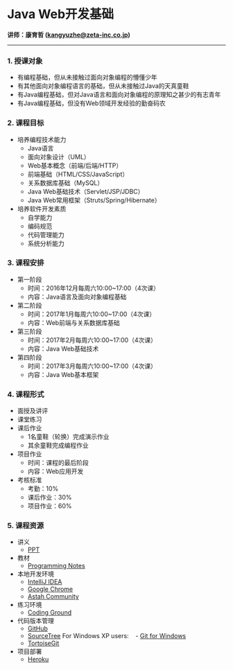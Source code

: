 # **Java Web开发基础**

**讲师：康育哲 ([kangyuzhe@zeta-inc.co.jp](kangyuzhe@zeta-inc.co.jp))**

---

### 1. 授课对象

- 有编程基础，但从未接触过面向对象编程的懵懂少年
- 有其他面向对象编程语言的基础，但从未接触过Java的天真童鞋
- 有Java编程基础，但对Java语言和面向对象编程的原理知之甚少的有志青年
- 有Java编程基础，但没有Web领域开发经验的勤奋码农

### 2. 课程目标

* 培养编程技术能力
    - Java语言
    - 面向对象设计（UML）
    - Web基本概念（前端/后端/HTTP）
    - 前端基础（HTML/CSS/JavaScript）
    - 关系数据库基础（MySQL）
    - Java Web基础技术（Servlet/JSP/JDBC）
    - Java Web常用框架（Struts/Spring/Hibernate）
* 培养软件开发素质
    - 自学能力
    - 编码规范
    - 代码管理能力
    - 系统分析能力

### 3. 课程安排
* 第一阶段
    - 时间：2016年12月每周六10:00~17:00（4次课）
    - 内容：Java语言及面向对象编程基础
* 第二阶段
    - 时间：2017年1月每周六10:00~17:00（4次课）
    - 内容：Web前端与关系数据库基础
* 第三阶段
    - 时间：2017年2月每周六10:00~17:00（4次课）
    - 内容：Java Web基础技术
* 第四阶段
    - 时间：2017年3月每周六10:00~17:00（4次课）
    - 内容：Java Web基本框架

### 4. 课程形式
* 面授及讲评
* 课堂练习
* 课后作业
    - 1名童鞋（轮换）完成演示作业
    - 其余童鞋完成编程作业
* 项目作业
    - 时间：课程的最后阶段
    - 内容：Web应用开发
* 考核标准
    - 考勤：10%
    - 课后作业：30%
    - 项目作业：60%

### 5. 课程资源
* 讲义
    - [PPT](https://github.com/kangyuzhe/java-train/tree/master/slides)
* 教材
    - [Programming Notes](https://www.ntu.edu.sg/home/ehchua/programming/index.html)
* 本地开发环境
    - [IntelliJ IDEA](https://www.jetbrains.com/idea)
    - [Google Chrome](https://www.google.com/chrome)
    - [Astah Community](http://astah.net/editions/community)
* 练习环境
    - [Coding Ground](http://www.tutorialspoint.com/codingground.htm)
* 代码版本管理
    - [GitHub](https://github.com)
    - [SourceTree](https://www.sourcetreeapp.com)
    For Windows XP users:
    - [Git for Windows](https://github.com/git-for-windows/git/releases/download/v2.10.0.windows.1/Git-2.10.0-32-bit.exe)
    - [TortoiseGit](https://download.tortoisegit.org/tgit/1.8.16.0/TortoiseGit-1.8.16.0-32bit.msi)
* 项目部署
    - [Heroku](https://www.heroku.com)
